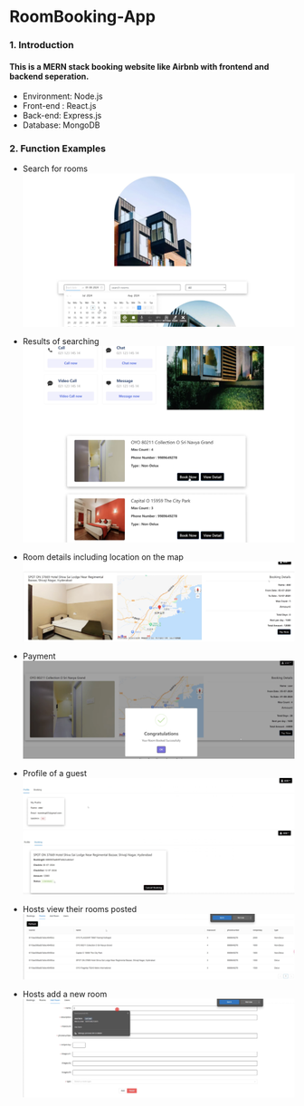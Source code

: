 # RoomBooking-App
### 1. Introduction
#### This is a MERN stack booking website like Airbnb with frontend and backend seperation. 
* Environment: Node.js
* Front-end : React.js
* Back-end: Express.js
* Database: MongoDB
### 2. Function Examples
* Search for rooms
  ![searching-rooms](./images/searchingrooms.png)

  
* Results of searching
  ![searching-result](./images/searching-result.png)

  
* Room details including location on the map
  ![booking-deatails](./images/bookingdetails.png)

  
* Payment
  ![payment](./images/payment.png)

  
* Profile of a guest
  ![profile](./images/profile1.png)
  ![profile](./images/profile2.png)


* Hosts view their rooms posted
  ![room-management](./images/view-rooms.png)

* Hosts add a new room
  ![room-management](./images/adding-newroom.png)
